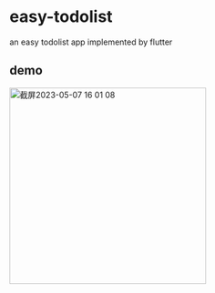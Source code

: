 # easy-todolist
an easy todolist app implemented by flutter

## demo
<img width="345" alt="截屏2023-05-07 16 01 08" src="https://user-images.githubusercontent.com/63119239/236665393-56124af7-2d87-4466-bca2-96c06fd7e90d.png">
